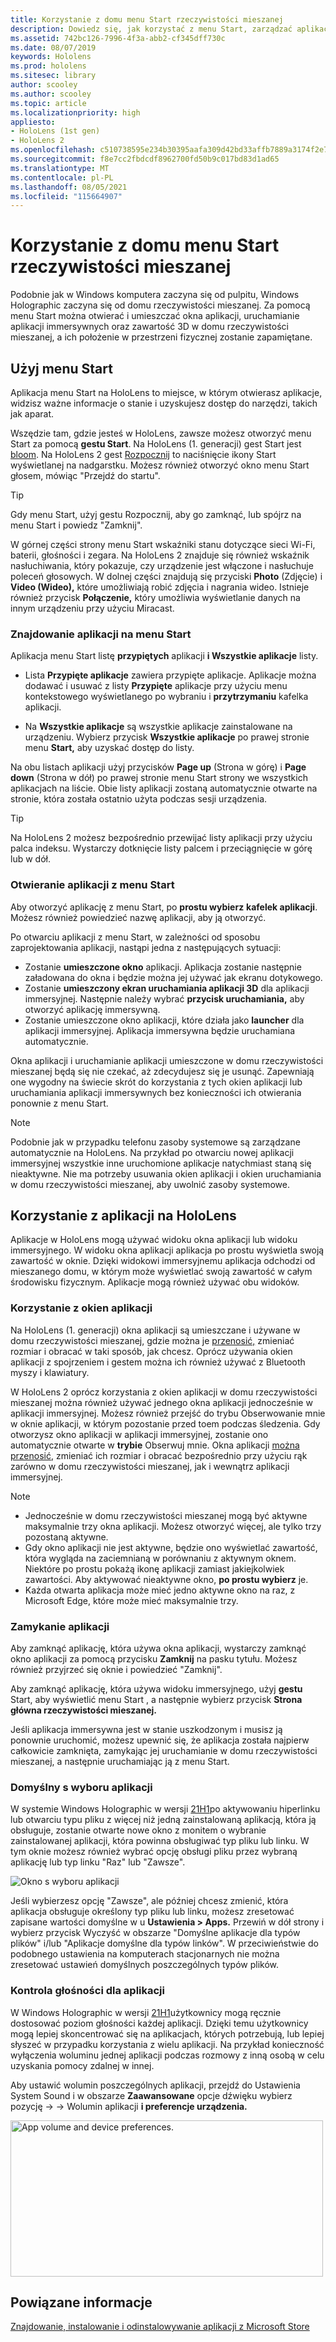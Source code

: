 ```yaml
---
title: Korzystanie z domu menu Start rzeczywistości mieszanej
description: Dowiedz się, jak korzystać z menu Start, zarządzać aplikacjami i uzyskać do nich dostęp oraz nawigować po domu rzeczywistości mieszanej na HoloLens urządzeniach.
ms.assetid: 742bc126-7996-4f3a-abb2-cf345dff730c
ms.date: 08/07/2019
keywords: Hololens
ms.prod: hololens
ms.sitesec: library
author: scooley
ms.author: scooley
ms.topic: article
ms.localizationpriority: high
appliesto:
- HoloLens (1st gen)
- HoloLens 2
ms.openlocfilehash: c510738595e234b30395aafa309d42bd33affb7889a3174f2e708ba1aac56626
ms.sourcegitcommit: f8e7cc2fbdcdf8962700fd50b9c017bd83d1ad65
ms.translationtype: MT
ms.contentlocale: pl-PL
ms.lasthandoff: 08/05/2021
ms.locfileid: "115664907"
---
```

# <a name="use-the-start-menu-and-mixed-reality-home"></a>Korzystanie z domu menu Start rzeczywistości mieszanej

Podobnie jak w Windows komputera zaczyna się od pulpitu, Windows Holographic zaczyna się od domu rzeczywistości mieszanej.  Za pomocą menu Start można otwierać i umieszczać okna aplikacji, uruchamianie aplikacji immersywnych oraz zawartość 3D w domu rzeczywistości mieszanej, a ich położenie w przestrzeni fizycznej zostanie zapamiętane.

## <a name="use-the-start-menu"></a>Użyj menu Start

Aplikacja menu Start na HoloLens to miejsce, w którym otwierasz aplikacje, widzisz ważne informacje o stanie i uzyskujesz dostęp do narzędzi, takich jak aparat.

Wszędzie tam, gdzie jesteś w HoloLens, zawsze możesz otworzyć menu Start za pomocą **gestu Start**.  Na HoloLens (1. generacji) gest Start jest [bloom](https://support.microsoft.com/help/12644/hololens-use-gestures). Na HoloLens 2 gest [Rozpocznij](hololens2-basic-usage.md#start-gesture) to naciśnięcie ikony Start wyświetlanej na nadgarstku.  Możesz również otworzyć okno menu Start głosem, mówiąc "Przejdź do startu".

> [!TIP]
> Gdy menu Start, użyj gestu Rozpocznij, aby go zamknąć, lub spójrz na menu Start i powiedz "Zamknij".

W górnej części strony menu Start wskaźniki stanu dotyczące sieci Wi-Fi, baterii, głośności i zegara. Na HoloLens 2 znajduje się również wskaźnik nasłuchiwania, który pokazuje, czy urządzenie jest włączone i nasłuchuje poleceń głosowych. W dolnej części znajdują się przyciski **Photo** (Zdjęcie) i **Video (Wideo),** które umożliwiają robić zdjęcia i nagrania wideo.  Istnieje również przycisk **Połączenie,** który umożliwia wyświetlanie danych na innym urządzeniu przy użyciu Miracast.

### <a name="find-apps-on-start-menu"></a>Znajdowanie aplikacji na menu Start

Aplikacja menu Start listę **przypiętych** aplikacji **i Wszystkie aplikacje** listy.

- Lista **Przypięte aplikacje** zawiera przypięte aplikacje. Aplikacje można dodawać i usuwać z listy **Przypięte** aplikacje przy użyciu menu kontekstowego wyświetlanego po wybraniu i **przytrzymaniu** kafelka aplikacji.

- Na **Wszystkie aplikacje** są wszystkie aplikacje zainstalowane na urządzeniu.  Wybierz przycisk **Wszystkie aplikacje** po prawej stronie menu **Start,** aby uzyskać dostęp do listy.

Na obu listach aplikacji użyj przycisków **Page up** (Strona w górę) i **Page down** (Strona w dół) po prawej stronie menu Start strony we wszystkich aplikacjach na liście.  Obie listy aplikacji zostaną automatycznie otwarte na stronie, która została ostatnio użyta podczas sesji urządzenia.

> [!TIP]
> Na HoloLens 2 możesz bezpośrednio przewijać listy aplikacji przy użyciu palca indeksu. Wystarczy dotknięcie listy palcem i przeciągnięcie w górę lub w dół.

### <a name="open-apps-from-start-menu"></a>Otwieranie aplikacji z menu Start

Aby otworzyć aplikację z menu Start, po **prostu wybierz** **kafelek aplikacji**. Możesz również powiedzieć nazwę aplikacji, aby ją otworzyć.

Po otwarciu aplikacji z menu Start, w zależności od sposobu zaprojektowania aplikacji, nastąpi jedna z następujących sytuacji:

- Zostanie **umieszczone okno** aplikacji. Aplikacja zostanie następnie załadowana do okna i będzie można jej używać jak ekranu dotykowego.
- Zostanie **umieszczony ekran uruchamiania aplikacji 3D** dla aplikacji immersyjnej. Następnie należy wybrać **przycisk uruchamiania,** aby otworzyć aplikację immersywną.
- Zostanie umieszczone okno aplikacji, które działa jako **launcher** dla aplikacji immersyjnej. Aplikacja immersywna będzie uruchamiana automatycznie.

Okna aplikacji i uruchamianie aplikacji umieszczone w domu rzeczywistości mieszanej będą się nie czekać, aż zdecydujesz się je usunąć.  Zapewniają one wygodny na świecie skrót do korzystania z tych okien aplikacji lub uruchamiania aplikacji immersywnych bez konieczności ich otwierania ponownie z menu Start. 

> [!NOTE]
>Podobnie jak w przypadku telefonu zasoby systemowe są zarządzane automatycznie na HoloLens.  Na przykład po otwarciu nowej aplikacji immersyjnej wszystkie inne uruchomione aplikacje natychmiast staną się nieaktywne. Nie ma potrzeby usuwania okien aplikacji i okien uruchamiania w domu rzeczywistości mieszanej, aby uwolnić zasoby systemowe. 

## <a name="using-apps-on-hololens"></a>Korzystanie z aplikacji na HoloLens

Aplikacje w HoloLens mogą używać widoku okna aplikacji lub widoku immersyjnego. W widoku okna aplikacji aplikacja po prostu wyświetla swoją zawartość w oknie. Dzięki widokowi immersyjnemu aplikacja odchodzi od mieszanego domu, w którym może wyświetlać swoją zawartość w całym środowisku fizycznym. Aplikacje mogą również używać obu widoków.

### <a name="use-app-windows"></a>Korzystanie z okien aplikacji

Na HoloLens (1. generacji) okna aplikacji są umieszczane i używane w domu rzeczywistości mieszanej, gdzie można je [przenosić,](hololens1-basic-usage.md#move-resize-and-rotate-apps) zmieniać rozmiar i obracać w taki sposób, jak chcesz. Oprócz używania okien aplikacji z spojrzeniem i gestem można ich również używać z Bluetooth myszy i klawiatury.

W HoloLens 2 oprócz korzystania z okien aplikacji w domu rzeczywistości mieszanej można również używać jednego okna aplikacji jednocześnie w aplikacji immersyjnej. Możesz również przejść do  trybu Obserwowanie mnie w oknie aplikacji, w którym pozostanie przed toem podczas śledzenia. Gdy otworzysz okno aplikacji w aplikacji immersyjnej, zostanie ono automatycznie otwarte w **trybie** Obserwuj mnie. Okna aplikacji [można przenosić,](hololens2-basic-usage.md#move-resize-and-rotate-holograms) zmieniać ich rozmiar i obracać bezpośrednio przy użyciu rąk zarówno w domu rzeczywistości mieszanej, jak i wewnątrz aplikacji immersyjnej.

> [!NOTE]
>
> - Jednocześnie w domu rzeczywistości mieszanej mogą być aktywne maksymalnie trzy okna aplikacji. Możesz otworzyć więcej, ale tylko trzy pozostaną aktywne.
> - Gdy okno aplikacji nie jest aktywne, będzie ono wyświetlać zawartość, która wygląda na zaciemnianą w porównaniu z aktywnym oknem.  Niektóre po prostu pokażą ikonę aplikacji zamiast jakiejkolwiek zawartości.  Aby aktywować nieaktywne okno, **po prostu wybierz** je.
> - Każda otwarta aplikacja może mieć jedno aktywne okno na raz, z Microsoft Edge, które może mieć maksymalnie trzy.

### <a name="close-apps"></a>Zamykanie aplikacji

Aby zamknąć aplikację, która używa okna aplikacji, wystarczy zamknąć okno aplikacji za pomocą przycisku **Zamknij** na pasku tytułu.  Możesz również przyjrzeć się oknie i powiedzieć "Zamknij".

Aby zamknąć aplikację, która używa widoku immersyjnego, użyj **gestu** Start, aby wyświetlić menu Start , a następnie wybierz przycisk **Strona główna rzeczywistości mieszanej.**

Jeśli aplikacja immersywna jest w stanie uszkodzonym i musisz ją ponownie uruchomić, możesz upewnić się, że aplikacja została najpierw całkowicie zamknięta, zamykając jej uruchamianie w domu rzeczywistości mieszanej, a następnie uruchamiając ją z menu Start.

### <a name="default-app-picker"></a>Domyślny s wyboru aplikacji

W systemie Windows Holographic w wersji [21H1](hololens-release-notes.md#windows-holographic-version-21h1)po aktywowaniu hiperlinku lub otwarciu typu pliku z więcej niż jedną zainstalowaną aplikacją, która ją obsługuje, zostanie otwarte nowe okno z monitem o wybranie zainstalowanej aplikacji, która powinna obsługiwać typ pliku lub linku. W tym oknie możesz również wybrać opcję obsługi pliku przez wybraną aplikację lub typ linku "Raz" lub "Zawsze".

![Okno s wyboru aplikacji](images/default-app-picker.png)

Jeśli wybierzesz opcję "Zawsze", ale później chcesz zmienić, która aplikacja obsługuje określony typ pliku lub linku, możesz zresetować zapisane wartości domyślne w u **Ustawienia > Apps.** Przewiń w dół strony i  wybierz przycisk Wyczyść w obszarze "Domyślne aplikacje dla typów plików" i/lub "Aplikacje domyślne dla typów linków". W przeciwieństwie do podobnego ustawienia na komputerach stacjonarnych nie można zresetować ustawień domyślnych poszczególnych typów plików.

### <a name="per-app-volume-control"></a>Kontrola głośności dla aplikacji

W Windows Holographic w wersji [21H1](hololens-release-notes.md#windows-holographic-version-21h1)użytkownicy mogą ręcznie dostosować poziom głośności każdej aplikacji. Dzięki temu użytkownicy mogą lepiej skoncentrować się na aplikacjach, których potrzebują, lub lepiej słyszeć w przypadku korzystania z wielu aplikacji. Na przykład konieczność wyłączenia woluminu jednej aplikacji podczas rozmowy z inną osobą w celu uzyskania pomocy zdalnej w innej.

Aby ustawić wolumin poszczególnych aplikacji, przejdź do Ustawienia System Sound i w obszarze **Zaawansowane** opcje dźwięku wybierz pozycję  ->    ->  Wolumin aplikacji **i preferencje urządzenia.**

 <img alt="App volume and device preferences." src="./images/volume-per-app.jpg" width="500" height="250" />

## <a name="related-info"></a>Powiązane informacje

[Znajdowanie, instalowanie i odinstalowywanie aplikacji z Microsoft Store](holographic-store-apps.md)
